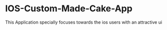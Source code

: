 # IOS-Custom-Made-Cake-App

This Application specially focuses towards the ios users with an attractive ui

